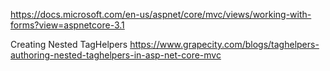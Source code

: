 https://docs.microsoft.com/en-us/aspnet/core/mvc/views/working-with-forms?view=aspnetcore-3.1

Creating Nested TagHelpers https://www.grapecity.com/blogs/taghelpers-authoring-nested-taghelpers-in-asp-net-core-mvc
